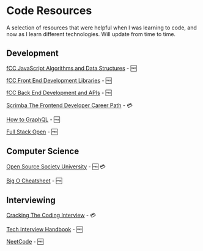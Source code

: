 # Code Resources

A selection of resources that were helpful when I was learning to code, and now as I learn different technologies. Will update from time to time.

## Development
[fCC JavaScript Algorithms and Data Structures](https://www.freecodecamp.org/learn/javascript-algorithms-and-data-structures/) - 🆓

[fCC Front End Development Libraries](https://www.freecodecamp.org/learn/front-end-development-libraries/) - 🆓

[fCC Back End Development and APIs](https://www.freecodecamp.org/learn/back-end-development-and-apis/) - 🆓

[Scrimba The Frontend Developer Career Path](https://scrimba.com/learn/frontend) - 💳

[How to GraphQL](https://www.howtographql.com) - 🆓

[Full Stack Open](https://fullstackopen.com/en/) - 🆓

## Computer Science
[Open Source Society University](https://github.com/ossu/computer-science) - 🆓 💳

[Big O Cheatsheet](https://www.bigocheatsheet.com) - 🆓

## Interviewing

[Cracking The Coding Interview](https://www.amazon.co.uk/Cracking-Coding-Interview-6th-Programming/dp/0984782850/ref=sr_1_1?keywords=cracking+the+coding+interview&qid=1651150459&sprefix=cracking+the+coding+%2Caps%2C75&sr=8-1) - 💳

[Tech Interview Handbook](https://www.techinterviewhandbook.org) - 🆓

[NeetCode](https://www.youtube.com/c/NeetCode) - 🆓
